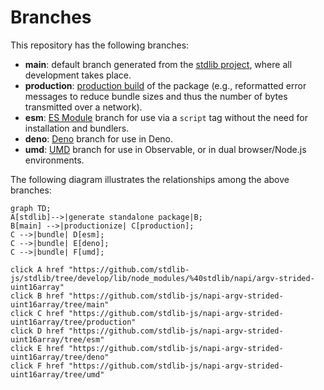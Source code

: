 <!--

@license Apache-2.0

Copyright (c) 2022 The Stdlib Authors.

Licensed under the Apache License, Version 2.0 (the "License");
you may not use this file except in compliance with the License.
You may obtain a copy of the License at

    http://www.apache.org/licenses/LICENSE-2.0

Unless required by applicable law or agreed to in writing, software
distributed under the License is distributed on an "AS IS" BASIS,
WITHOUT WARRANTIES OR CONDITIONS OF ANY KIND, either express or implied.
See the License for the specific language governing permissions and
limitations under the License.

-->

# Branches

This repository has the following branches:

-   **main**: default branch generated from the [stdlib project][stdlib-url], where all development takes place.
-   **production**: [production build][production-url] of the package (e.g., reformatted error messages to reduce bundle sizes and thus the number of bytes transmitted over a network).
-   **esm**: [ES Module][esm-url] branch for use via a `script` tag without the need for installation and bundlers.
-   **deno**: [Deno][deno-url] branch for use in Deno.
-   **umd**: [UMD][umd-url] branch for use in Observable, or in dual browser/Node.js environments.

The following diagram illustrates the relationships among the above branches:

```mermaid
graph TD;
A[stdlib]-->|generate standalone package|B;
B[main] -->|productionize| C[production];
C -->|bundle| D[esm];
C -->|bundle| E[deno];
C -->|bundle| F[umd];

click A href "https://github.com/stdlib-js/stdlib/tree/develop/lib/node_modules/%40stdlib/napi/argv-strided-uint16array"
click B href "https://github.com/stdlib-js/napi-argv-strided-uint16array/tree/main"
click C href "https://github.com/stdlib-js/napi-argv-strided-uint16array/tree/production"
click D href "https://github.com/stdlib-js/napi-argv-strided-uint16array/tree/esm"
click E href "https://github.com/stdlib-js/napi-argv-strided-uint16array/tree/deno"
click F href "https://github.com/stdlib-js/napi-argv-strided-uint16array/tree/umd"
```

[stdlib-url]: https://github.com/stdlib-js/stdlib/tree/develop/lib/node_modules/%40stdlib/napi/argv-strided-uint16array
[production-url]: https://github.com/stdlib-js/napi-argv-strided-uint16array/tree/production
[deno-url]: https://github.com/stdlib-js/napi-argv-strided-uint16array/tree/deno
[umd-url]: https://github.com/stdlib-js/napi-argv-strided-uint16array/tree/umd
[esm-url]: https://github.com/stdlib-js/napi-argv-strided-uint16array/tree/esm